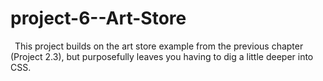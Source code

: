 # project-6--Art-Store
 This project builds on the art store example from the previous chapter (Project 2.3), but purposefully leaves you having to dig a little deeper into CSS.

